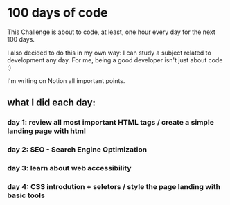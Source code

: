 # 100 days of code

<p>This Challenge is about to code, at least, one hour every day for the next 100 days.</p>
<p>I also decided to do this in my own way: I can study a subject related to development any day. For me, being a good developer isn't just about code :)</p>
<p>I'm writing on Notion all important points.</p>

## what I did each day: 

### day 1: review all most important HTML tags / create a simple landing page with html
### day 2: SEO - Search Engine Optimization
### day 3: learn about web accessibility
### day 4: CSS introdution + seletors / style the page landing with basic tools

